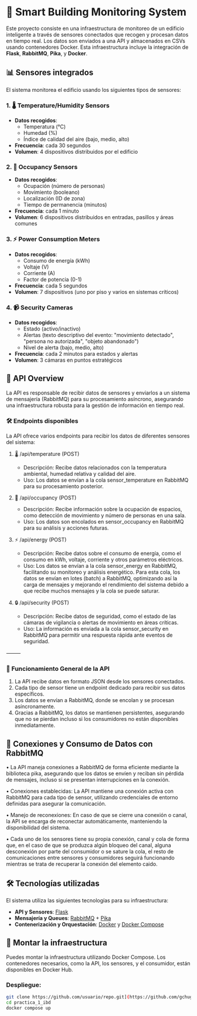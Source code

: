 # 📡 Smart Building Monitoring System

Este proyecto consiste en una infraestructura de monitoreo de un edificio inteligente a través de sensores conectados que recogen y procesan datos en tiempo real. Los datos son enviados a una API y almacenados en CSVs usando contenedores Docker. Esta infraestructura incluye la integración de **Flask**, **RabbitMQ**, **Pika**, y **Docker**.

## 📊 Sensores integrados

El sistema monitorea el edificio usando los siguientes tipos de sensores:

### 1. 🌡️ Temperature/Humidity Sensors
- **Datos recogidos**: 
  - Temperatura (°C)
  - Humedad (%)
  - Índice de calidad del aire (bajo, medio, alto)
- **Frecuencia**: cada 30 segundos
- **Volumen**: 4 dispositivos distribuidos por el edificio

### 2. 👥 Occupancy Sensors
- **Datos recogidos**:
  - Ocupación (número de personas)
  - Movimiento (booleano)
  - Localización (ID de zona)
  - Tiempo de permanencia (minutos)
- **Frecuencia**: cada 1 minuto
- **Volumen**: 6 dispositivos distribuidos en entradas, pasillos y áreas comunes

### 3. ⚡ Power Consumption Meters
- **Datos recogidos**:
  - Consumo de energía (kWh)
  - Voltaje (V)
  - Corriente (A)
  - Factor de potencia (0-1)
- **Frecuencia**: cada 5 segundos
- **Volumen**: 7 dispositivos (uno por piso y varios en sistemas críticos)

### 4. 📹 Security Cameras
- **Datos recogidos**:
  - Estado (activo/inactivo)
  - Alertas (texto descriptivo del evento: "movimiento detectado", "persona no autorizada", "objeto abandonado")
  - Nivel de alerta (bajo, medio, alto)
- **Frecuencia**: cada 2 minutos para estados y alertas
- **Volumen**: 3 cámaras en puntos estratégicos
## 🔌 API Overview

La API es responsable de recibir datos de sensores y enviarlos a un sistema de mensajería (RabbitMQ) para su procesamiento asíncrono, asegurando una infraestructura robusta para la gestión de información en tiempo real.

### 🛠️ Endpoints disponibles

La API ofrece varios endpoints para recibir los datos de diferentes sensores del sistema:

1. 🌡️ /api/temperature (POST)
	- Descripción: Recibe datos relacionados con la temperatura ambiental, humedad relativa y calidad del aire.
	- Uso: Los datos se envían a la cola sensor_temperature en RabbitMQ para su procesamiento posterior.

2. 👥 /api/occupancy (POST)
	- Descripción: Recibe información sobre la ocupación de espacios, como detección de movimiento y número de personas en una sala.
	- Uso: Los datos son encolados en sensor_occupancy en RabbitMQ para su análisis y acciones futuras.

3. ⚡ /api/energy (POST)
   	- Descripción: Recibe datos sobre el consumo de energía, como el consumo en kWh, voltaje, corriente y otros parámetros eléctricos.
	- Uso: Los datos se envían a la cola sensor_energy en RabbitMQ, facilitando su monitoreo y análisis energético. Para esta cola, los datos se envían en lotes (batch) a RabbitMQ, optimizando así la carga de mensajes y mejorando el rendimiento del sistema debido a que recibe muchos mensajes y la cola se puede saturar.

4. 🔒 /api/security (POST)
	- Descripción: Recibe datos de seguridad, como el estado de las cámaras de vigilancia o alertas de movimiento en áreas críticas.
	- Uso: La información es enviada a la cola sensor_security en RabbitMQ para permitir una respuesta rápida ante eventos de seguridad.

⸻

### 🚀 Funcionamiento General de la API
1.	La API recibe datos en formato JSON desde los sensores conectados.
2.	Cada tipo de sensor tiene un endpoint dedicado para recibir sus datos específicos.
3.	Los datos se envían a RabbitMQ, donde se encolan y se procesan asíncronamente.
4.	Gracias a RabbitMQ, los datos se mantienen persistentes, asegurando que no se pierdan incluso si los consumidores no están disponibles inmediatamente.

## 🧩 Conexiones y Consumo de Datos con RabbitMQ
• La API maneja conexiones a RabbitMQ de forma eficiente mediante la biblioteca pika, asegurando que los datos se envíen y reciban sin pérdida de mensajes, incluso si se presentan interrupciones en la conexión.

• Conexiones establecidas: La API mantiene una conexión activa con RabbitMQ para cada tipo de sensor, utilizando credenciales de entorno definidas para asegurar la comunicación.

• Manejo de reconexiones: En caso de que se cierre una conexión o canal, la API se encarga de reconectar automáticamente, manteniendo la disponibilidad del sistema.

• Cada uno de los sensores tiene su propia conexión, canal y cola de forma que, en el caso de que se produzca algún bloqueo del canal, alguna desconexión por parte del consumidor o se sature la cola, el resto de comunicaciones entre sensores y consumidores seguirá funcionando mientras se trata de recuperar la conexión del elemento caido.

## 🛠️ Tecnologías utilizadas

El sistema utiliza las siguientes tecnologías para su infraestructura:

- **API y Sensores**: [Flask](https://flask.palletsprojects.com/)
- **Mensajería y Queues**: [RabbitMQ](https://www.rabbitmq.com/) + [Pika](https://pika.readthedocs.io/en/stable/)
- **Contenerización y Orquestación**: [Docker](https://www.docker.com/) y [Docker Compose](https://docs.docker.com/compose/)

## 🚀 Montar la infraestructura

Puedes montar la infraestructura utilizando Docker Compose. Los contenedores necesarios, como la API, los sensores, y el consumidor, están disponibles en Docker Hub.

### Despliegue:
   ```bash
   git clone https://github.com/usuario/repo.git](https://github.com/gchugo/practica_1_ibd.git
   cd practica_1_ibd
   docker compose up
   ```
